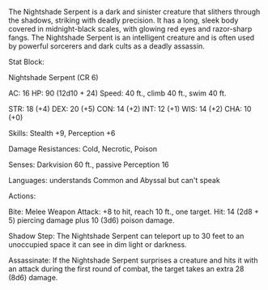 The Nightshade Serpent is a dark and sinister creature that slithers through the shadows, striking with deadly precision. It has a long, sleek body covered in midnight-black scales, with glowing red eyes and razor-sharp fangs. The Nightshade Serpent is an intelligent creature and is often used by powerful sorcerers and dark cults as a deadly assassin.

Stat Block:

Nightshade Serpent (CR 6)

AC: 16 HP: 90 (12d10 + 24) Speed: 40 ft., climb 40 ft., swim 40 ft.

STR: 18 (+4) DEX: 20 (+5) CON: 14 (+2) INT: 12 (+1) WIS: 14 (+2) CHA: 10 (+0)

Skills: Stealth +9, Perception +6

Damage Resistances: Cold, Necrotic, Poison

Senses: Darkvision 60 ft., passive Perception 16

Languages: understands Common and Abyssal but can't speak

Actions:

Bite: Melee Weapon Attack: +8 to hit, reach 10 ft., one target. Hit: 14 (2d8 + 5) piercing damage plus 10 (3d6) poison damage.

Shadow Step: The Nightshade Serpent can teleport up to 30 feet to an unoccupied space it can see in dim light or darkness.

Assassinate: If the Nightshade Serpent surprises a creature and hits it with an attack during the first round of combat, the target takes an extra 28 (8d6) damage.